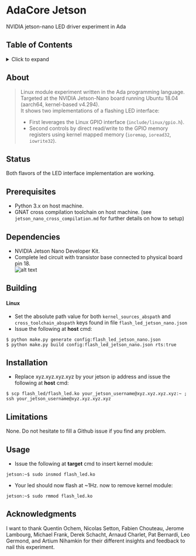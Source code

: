 # AdaCore Jetson

NVIDIA jetson-nano LED driver experiment in Ada

## Table of Contents
<details>
<summary>Click to expand</summary>

1. [About](#About)
2. [Status](#Status)
3. [Prerequisites](#Prerequisites)  
4. [Dependencies](#Dependencies)
5. [Building](#Building)
   1. [Linux](#Linux)
6. [Installation](#Installation)
7. [Limitations](#Limitations)
8. [Usage](#Usage)
9. [Acknowledgments](#Acknowledgments)

</details>

## About

> Linux module experiment written in the Ada programming language.    
> Targeted at the NVIDIA Jetson-Nano board running Ubuntu 18.04 (aarch64, kernel-based v4.294).         
> It shows two implementations of a flashing LED interface:     
>  - First leverages the Linux GPIO interface (`include/linux/gpio.h`).    
>  - Second controls by direct read/write to the GPIO memory registers using kernel mapped memory (`ioremap`, `ioread32`, `iowrite32`).       

## Status
Both flavors of the LED interface implementation are working.

## Prerequisites
- Python 3.x on host machine.    
- GNAT cross compilation toolchain on host machine. (see `jetson_nano_cross_compilation.md` for further details on how to setup)     

## Dependencies
- NVIDIA Jetson Nano Developer Kit.
- Complete led circuit with transistor base connected to physical board pin 18.   
![alt text](https://i.stack.imgur.com/2vrSj.gif)

## Building
#### Linux
- Set the absolute path value for both `kernel_sources_abspath` and `cross_toolchain_abspath` keys found in file `flash_led_jetson_nano.json`
- Issue the following at __host__ cmd: 
```
$ python make.py generate config:flash_led_jetson_nano.json
$ python make.py build config:flash_led_jetson_nano.json rts:true
```

## Installation
- Replace xyz.xyz.xyz.xyz by your jetson ip address and issue the following at __host__ cmd:
```
$ scp flash_led/flash_led.ko your_jetson_username@xyz.xyz.xyz.xyz:~ ; ssh your_jetson_username@xyz.xyz.xyz.xyz
```

## Limitations
None. Do not hesitate to fill a Github issue if you find any problem.

## Usage
- Issue the following at __target__ cmd to insert kernel module: 
```
jetson:~$ sudo insmod flash_led.ko
```
- Your led should now flash at ~1Hz. now to remove kernel module:
```
jetson:~$ sudo rmmod flash_led.ko
```

## Acknowledgments
I want to thank Quentin Ochem, Nicolas Setton, Fabien Chouteau, Jerome Lambourg, Michael Frank, Derek Schacht, Arnaud Charlet, Pat Bernardi, Leo Germond, and Artium Nihamkin for their different insights and feedback to nail this experiment.


